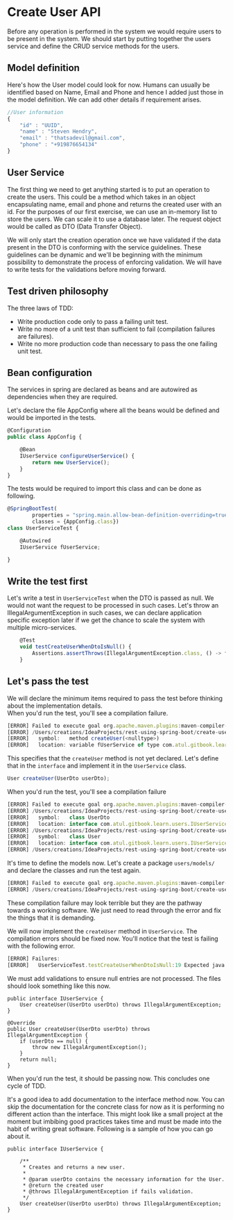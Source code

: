 # Create User API

Before any operation is performed in the system we would require users to be present in the system. We should start by putting together the users service and define the CRUD service methods for the users. 

## Model definition

Here's how the User model could look for now. Humans can usually be identified based on Name, Email and Phone and hence I added just those in the model definition. We can add other details if requirement arises.

```javascript
//User information
{
    "id" : "UUID",
    "name" : "Steven Hendry",
    "email" : "thatsadevil@gmail.com",
    "phone" : "+919876654134"
}
```

## User Service

The first thing we need to get anything started is to put an operation to create the users. This could be a method which takes in an object encapsulating name, email and phone and returns the created user with an id. For the purposes of our first exercise, we can use an in-memory list to store the users. We can scale it to use a database later. The request object would be called as DTO \(Data Transfer Object\).

We will only start the creation operation once we have validated if the data present in the DTO is conforming with the service guidelines. These guidelines can be dynamic and we'll be beginning with the minimum possibility to demonstrate the process of enforcing validation. We will have to write tests for the validations before moving forward.

## Test driven philosophy

The three laws of TDD:

* Write production code only to pass a failing unit test.
* Write no more of a unit test than sufficient to fail \(compilation failures are failures\).
* Write no more production code than necessary to pass the one failing unit test.

## Bean configuration

The services in spring are declared as beans and are autowired as dependencies when they are required.

Let's declare the file AppConfig where all the beans would be defined and would be imported in the tests.

```javascript
@Configuration
public class AppConfig {

    @Bean
    IUserService configureUserService() {
        return new UserService();
    }
}
```

The tests would be required to import this class and can be done as following.

```javascript
@SpringBootTest(
        properties = "spring.main.allow-bean-definition-overriding=true",
        classes = {AppConfig.class})
class UserServiceTest {

    @Autowired
    IUserService fUserService;

}
```

## Write the test first

Let's write a test in `UserServiceTest` when the DTO is passed as null. We would not want the request to be processed in such cases. Let's throw an IIlegalArgumentException in such cases, we can declare application specific exception later if we get the chance to scale the system with multiple micro-services. 

```javascript
    @Test
    void testCreateUserWhenDtoIsNull() {
        Assertions.assertThrows(IllegalArgumentException.class, () -> fUserService.createUser(null));
    }
```

## Let's pass the test

We will declare the minimum items required to pass the test before thinking about the implementation details.   
When you'd run the test, you'll see a compilation failure.

```javascript
[ERROR] Failed to execute goal org.apache.maven.plugins:maven-compiler-plugin:3.8.1:testCompile (default-testCompile) on project learn: Compilation failure
[ERROR] /Users/creations/IdeaProjects/rest-using-spring-boot/create-user/v1/learn/src/test/java/com/atul/gitbook/learn/users/UserServiceTest.java:[20,83] cannot find symbol
[ERROR]   symbol:   method createUser(<nulltype>)
[ERROR]   location: variable fUserService of type com.atul.gitbook.learn.users.IUserService
```

This specifies that the `createUser` method is not yet declared. Let's define that in the `interface` and implement it in the `UserService` class.

```javascript
User createUser(UserDto userDto);
```

When you'd run the test, you'll see a compilation failure

```javascript
[ERROR] Failed to execute goal org.apache.maven.plugins:maven-compiler-plugin:3.8.1:compile (default-compile) on project learn: Compilation failure: Compilation failure: 
[ERROR] /Users/creations/IdeaProjects/rest-using-spring-boot/create-user/v1/learn/src/main/java/com/atul/gitbook/learn/users/IUserService.java:[4,21] cannot find symbol
[ERROR]   symbol:   class UserDto
[ERROR]   location: interface com.atul.gitbook.learn.users.IUserService
[ERROR] /Users/creations/IdeaProjects/rest-using-spring-boot/create-user/v1/learn/src/main/java/com/atul/gitbook/learn/users/IUserService.java:[4,5] cannot find symbol
[ERROR]   symbol:   class User
[ERROR]   location: interface com.atul.gitbook.learn.users.IUserService
[ERROR] /Users/creations/IdeaProjects/rest-using-spring-boot/create-user/v1/learn/src/main/java/com/atul/gitbook/learn/users/impl/UserService.java:[5,8] com.atul.gitbook.learn.users.impl.UserService is not abstract and does not override abstract method createUser(UserDto) in com.atul.gitbook.learn.users.IUserService
```

It's time to define the models now. Let's create a package `users/models/` and declare the classes and run the test again.

```javascript
[ERROR] Failed to execute goal org.apache.maven.plugins:maven-compiler-plugin:3.8.1:compile (default-compile) on project learn: Compilation failure
[ERROR] /Users/creations/IdeaProjects/rest-using-spring-boot/create-user/v1/learn/src/main/java/com/atul/gitbook/learn/users/impl/UserService.java:[5,8] com.atul.gitbook.learn.users.impl.UserService is not abstract and does not override abstract method createUser(com.atul.gitbook.learn.users.models.UserDto) in com.atul.gitbook.learn.users.IUserService
```

These compilation failure may look terrible but they are the pathway towards a working software. We just need to read through the error and fix the things that it is demanding.

We will now implement the `createUser` method in `UserService`. The compilation errors should be fixed now. You'll notice that the test is failing with the following error.

```javascript
[ERROR] Failures: 
[ERROR]   UserServiceTest.testCreateUserWhenDtoIsNull:19 Expected java.lang.IllegalArgumentException to be thrown, but nothing was thrown.
```

We must add validations to ensure null entries are not processed. The files should look something like this now.

```text
public interface IUserService {
    User createUser(UserDto userDto) throws IllegalArgumentException;
}
```

```text
@Override
public User createUser(UserDto userDto) throws IllegalArgumentException {
    if (userDto == null) {
        throw new IllegalArgumentException();
    }
    return null;
}
```

When you'd run the test, it should be passing now. This concludes one cycle of  TDD. 

It's a good idea to add documentation to the interface method now. You can skip the documentation for the concrete class for now as it is performing no different action than the interface. This might look like a small project at the moment but imbibing good practices takes time and must be made into the habit of writing great software. Following is a sample of how you can go about it.

```text
public interface IUserService {

    /**
     * Creates and returns a new user.
     *
     * @param userDto contains the necessary information for the User.
     * @return the created user
     * @throws IllegalArgumentException if fails validation.
     */
    User createUser(UserDto userDto) throws IllegalArgumentException;
}
```

